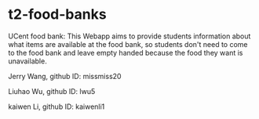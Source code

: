 # t2-food-banks

UCent food bank: This Webapp aims to provide students information about what items are available at the food bank, so students don't need to come to the food bank and leave empty handed because the food they want is unavailable.

Jerry Wang, github ID: missmiss20

Liuhao Wu, github ID: lwu5

kaiwen Li, github ID: kaiwenli1
